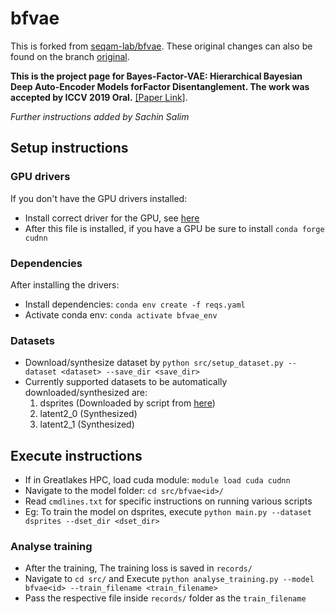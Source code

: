 # bfvae

This is forked from [seqam-lab/bfvae](https://github.com/seqam-lab/bfvae). These original changes can also be found on the branch [original](https://github.com/draeloslab/bfvae/tree/original).

**This is the project page for Bayes-Factor-VAE: Hierarchical Bayesian Deep Auto-Encoder Models forFactor Disentanglement.
The work was accepted by ICCV 2019 Oral.**
[[Paper Link]]( NA ).
<br>

_Further instructions added by Sachin Salim_
## Setup instructions
### GPU drivers
If you don't have the GPU drivers installed:
* Install correct driver for the GPU, see [here](https://stackoverflow.com/questions/30820513/what-is-the-correct-version-of-cuda-for-my-nvidia-driver/30820690)
* After this file is installed, if you have a GPU be sure to install `conda forge cudnn`
### Dependencies
After installing the drivers:
* Install dependencies: `conda env create -f reqs.yaml`
* Activate conda env: `conda activate bfvae_env`
### Datasets
* Download/synthesize dataset by `python src/setup_dataset.py --dataset <dataset> --save_dir <save_dir>`
* Currently supported datasets to be automatically downloaded/synthesized are:
  1. dsprites (Downloaded by script from [here](https://github.com/google-deepmind/dsprites-dataset/blob/master/dsprites_ndarray_co1sh3sc6or40x32y32_64x64.npz))
  2. latent2_0 (Synthesized)
  3. latent2_1 (Synthesized)

## Execute instructions
* If in Greatlakes HPC, load cuda module: `module load cuda cudnn`
* Navigate to the model folder: `cd src/bfvae<id>/`
* Read `cmdlines.txt` for specific instructions on running various scripts
* Eg: To train the model on dsprites, execute `python main.py --dataset dsprites --dset_dir <dset_dir>`

### Analyse training
* After the training, The training loss is saved in `records/`
* Navigate to `cd src/` and Execute `python analyse_training.py --model bfvae<id> --train_filename <train_filename>`
* Pass the respective file inside `records/` folder as the `train_filename`
